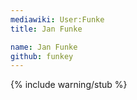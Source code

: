 ```yaml
---
mediawiki: User:Funke
title: Jan Funke

name: Jan Funke
github: funkey
---
```

{% include warning/stub %}

